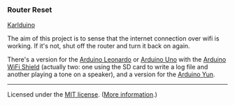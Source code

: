 ### Router Reset

[Karlduino](http://github.com/karlduino)

The aim of this project is to sense that the internet connection over
wifi is working. If it's not, shut off the router and turn it back on
again.

There's a version for the [Arduino Leonardo](http://arduino.cc/en/Main/arduinoBoardLeonardo)
or [Arduino Uno](http://arduino.cc/en/Main/arduinoBoardUno) with the
[Arduino WiFi Shield](http://arduino.cc/en/Main/ArduinoWiFiShield)
(actually two: one using the SD card to write a log file and another
playing a tone on a speaker),
and a version for the [Arduino Yun](http://arduino.cc/en/Main/arduinoBoardYun).

----

Licensed under the [MIT license](License.txt). ([More information](http://en.wikipedia.org/wiki/MIT_License).)
